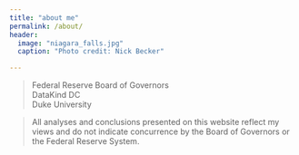 ```yaml
---
title: "about me"
permalink: /about/
header:
  image: "niagara_falls.jpg"
  caption: "Photo credit: Nick Becker"

---
```


>Federal Reserve Board of Governors<br>DataKind DC<br>Duke University

>All analyses and conclusions presented on this website reflect my views and do not indicate concurrence by the Board of Governors or the Federal Reserve System.

